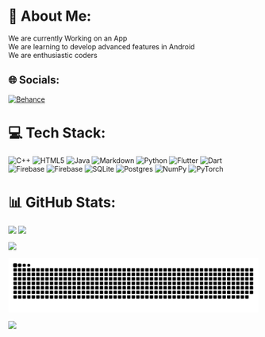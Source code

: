 # 💫 About Me:
We are currently Working on an App<br>We are learning to develop advanced features in Android<br>We are enthusiastic coders 


## 🌐 Socials:
[![Behance](https://img.shields.io/badge/Behance-1769ff?logo=behance&logoColor=white)](https://behance.net/Algorhythmic-Duo ) 

# 💻 Tech Stack:
![C++](https://img.shields.io/badge/c++-%2300599C.svg?style=for-the-badge&logo=c%2B%2B&logoColor=white) ![HTML5](https://img.shields.io/badge/html5-%23E34F26.svg?style=for-the-badge&logo=html5&logoColor=white) ![Java](https://img.shields.io/badge/java-%23ED8B00.svg?style=for-the-badge&logo=openjdk&logoColor=white) ![Markdown](https://img.shields.io/badge/markdown-%23000000.svg?style=for-the-badge&logo=markdown&logoColor=white) ![Python](https://img.shields.io/badge/python-3670A0?style=for-the-badge&logo=python&logoColor=ffdd54) ![Flutter](https://img.shields.io/badge/Flutter-%2302569B.svg?style=for-the-badge&logo=Flutter&logoColor=white) ![Dart](https://img.shields.io/badge/dart-%230175C2.svg?style=for-the-badge&logo=dart&logoColor=white) ![Firebase](https://img.shields.io/badge/firebase-%23039BE5.svg?style=for-the-badge&logo=firebase) ![Firebase](https://img.shields.io/badge/Firebase-039BE5?style=for-the-badge&logo=Firebase&logoColor=white) ![SQLite](https://img.shields.io/badge/sqlite-%2307405e.svg?style=for-the-badge&logo=sqlite&logoColor=white) ![Postgres](https://img.shields.io/badge/postgres-%23316192.svg?style=for-the-badge&logo=postgresql&logoColor=white) ![NumPy](https://img.shields.io/badge/numpy-%23013243.svg?style=for-the-badge&logo=numpy&logoColor=white) ![PyTorch](https://img.shields.io/badge/PyTorch-%23EE4C2C.svg?style=for-the-badge&logo=PyTorch&logoColor=white)
# 📊 GitHub Stats:
![](https://github-readme-stats.vercel.app/api?username=Algorhythmic-Duo&theme=highcontrast&hide_border=false&include_all_commits=false&count_private=false)
![](https://github-readme-stats.vercel.app/api/top-langs/?username=Algorhythmic-Duo&theme=highcontrast&hide_border=false&include_all_commits=false&count_private=false&layout=compact)


![](https://github-readme-streak-stats.herokuapp.com/?user=Algorhythmic-Duo&theme=highcontrast&hide_border=false)<br/>

<img src="https://raw.githubusercontent.com/Algorhythmic-Duo/Algorhythmic-Duo/output/snake.svg" alt="Snake animation" />

[![](https://visitcount.itsvg.in/api?id=Algorhythmic-Duo&icon=0&color=0)](https://visitcount.itsvg.in)<br/>

<!-- Proudly created with GPRM ( https://gprm.itsvg.in ) -->
